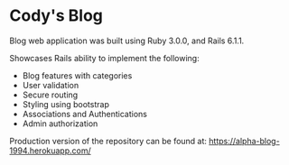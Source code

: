 # Cody's Blog

Blog web application was built using Ruby 3.0.0, and Rails 6.1.1.

Showcases Rails ability to implement the following:

- Blog features with categories
- User validation
- Secure routing
- Styling using bootstrap
- Associations and Authentications
- Admin authorization

Production version of the repository can be found at: https://alpha-blog-1994.herokuapp.com/

